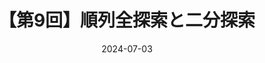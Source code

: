 ---
title: "【第9回】順列全探索と二分探索"
description: "広い範囲を速く確実に探索しよう！"
date: "2024-07-03"
authors: ["shigekk"]
tags: ["入門講習会", "atcoder", "競技プログラミング", "cpp"]
prev: "./8"
---